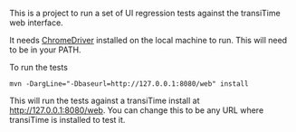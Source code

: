 This is a project to run a set of UI regression tests against the transiTime web interface.

It needs [ChromeDriver](https://sites.google.com/a/chromium.org/chromedriver/home) installed on the local machine to run. This will need to be in your PATH.

To run the tests  

```
mvn -DargLine="-Dbaseurl=http://127.0.0.1:8080/web" install
```

This will run the tests against a transiTime install at http://127.0.0.1:8080/web. You can change this to be any URL where transiTime is installed to test it.